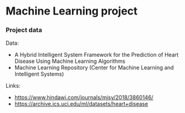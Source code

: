 # Machine Learning project

### Project data

Data:
* A Hybrid Intelligent System Framework for the Prediction of Heart Disease Using Machine Learning Algorithms
* Machine Learning Repository (Center for Machine Learning and Intelligent Systems)

Links: 
* https://www.hindawi.com/journals/misy/2018/3860146/
* https://archive.ics.uci.edu/ml/datasets/heart+disease
